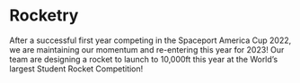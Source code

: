 # Rocketry
After a successful first year competing in the Spaceport America Cup 2022, we are maintaining our momentum and re-entering this year for 2023! Our team are designing a rocket to launch to 10,000ft this year at the World’s largest Student Rocket Competition!
